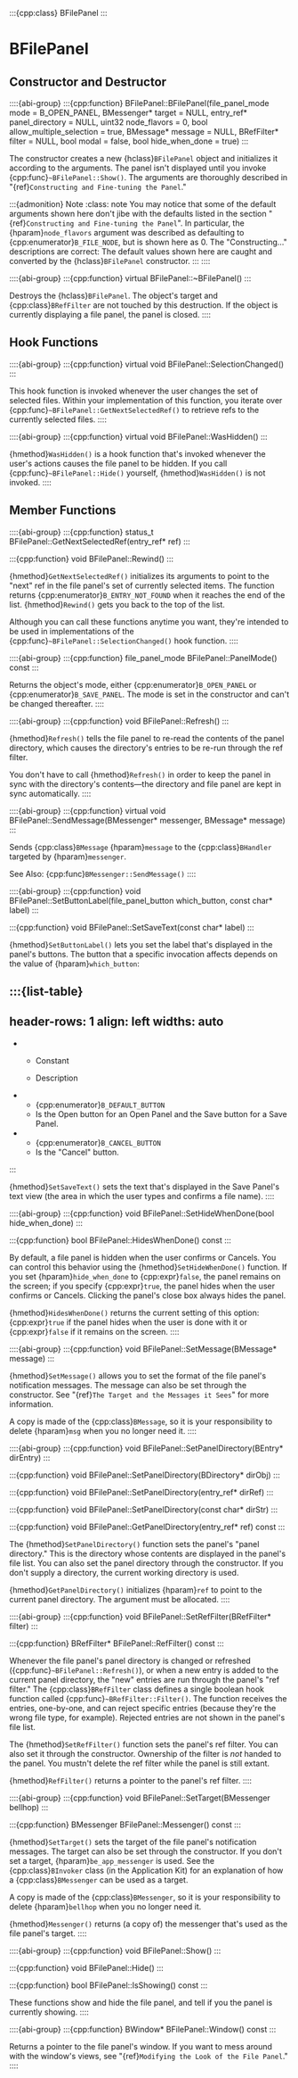 :::{cpp:class} BFilePanel
:::

# BFilePanel

## Constructor and Destructor

::::{abi-group}
:::{cpp:function} BFilePanel::BFilePanel(file_panel_mode mode = B_OPEN_PANEL, BMessenger* target = NULL, entry_ref* panel_directory = NULL, uint32 node_flavors = 0, bool allow_multiple_selection = true, BMessage* message = NULL, BRefFilter* filter = NULL, bool modal = false, bool hide_when_done = true)
:::

The constructor creates a new {hclass}`BFilePanel` object and initializes
it according to the arguments. The panel isn't displayed until you invoke
{cpp:func}`~BFilePanel::Show()`. The arguments are thoroughly described in
"{ref}`Constructing and Fine-tuning the Panel`."

:::{admonition} Note
:class: note
You may notice that some of the default arguments shown here don't jibe
with the defaults listed in the section "{ref}`Constructing and Fine-tuning
the Panel`". In particular, the {hparam}`node_flavors` argument was
described as defaulting to {cpp:enumerator}`B_FILE_NODE`, but is shown here
as 0. The "Constructing…" descriptions are correct: The default values
shown here are caught and converted by the {hclass}`BFilePanel`
constructor.
:::
::::

::::{abi-group}
:::{cpp:function} virtual BFilePanel::~BFilePanel()
:::

Destroys the {hclass}`BFilePanel`. The object's target and
{cpp:class}`BRefFilter` are not touched by this destruction. If the object
is currently displaying a file panel, the panel is closed.
::::

## Hook Functions

::::{abi-group}
:::{cpp:function} virtual void BFilePanel::SelectionChanged()
:::

This hook function is invoked whenever the user changes the set of selected
files. Within your implementation of this function, you iterate over
{cpp:func}`~BFilePanel::GetNextSelectedRef()` to retrieve refs to the
currently selected files.
::::

::::{abi-group}
:::{cpp:function} virtual void BFilePanel::WasHidden()
:::

{hmethod}`WasHidden()` is a hook function that's invoked whenever the
user's actions causes the file panel to be hidden. If you call
{cpp:func}`~BFilePanel::Hide()` yourself, {hmethod}`WasHidden()` is not
invoked.
::::

## Member Functions

::::{abi-group}
:::{cpp:function} status_t BFilePanel::GetNextSelectedRef(entry_ref* ref)
:::

:::{cpp:function} void BFilePanel::Rewind()
:::

{hmethod}`GetNextSelectedRef()` initializes its arguments to point to the
"next" ref in the file panel's set of currently selected items. The
function returns {cpp:enumerator}`B_ENTRY_NOT_FOUND` when it reaches the
end of the list. {hmethod}`Rewind()` gets you back to the top of the list.

Although you can call these functions anytime you want, they're intended to
be used in implementations of the
{cpp:func}`~BFilePanel::SelectionChanged()` hook function.
::::

::::{abi-group}
:::{cpp:function} file_panel_mode BFilePanel::PanelMode() const
:::

Returns the object's mode, either {cpp:enumerator}`B_OPEN_PANEL` or
{cpp:enumerator}`B_SAVE_PANEL`. The mode is set in the constructor and
can't be changed thereafter.
::::

::::{abi-group}
:::{cpp:function} void BFilePanel::Refresh()
:::

{hmethod}`Refresh()` tells the file panel to re-read the contents of the
panel directory, which causes the directory's entries to be re-run through
the ref filter.

You don't have to call {hmethod}`Refresh()` in order to keep the panel in
sync with the directory's contents—the directory and file panel are kept in
sync automatically.
::::

::::{abi-group}
:::{cpp:function} virtual void BFilePanel::SendMessage(BMessenger* messenger, BMessage* message)
:::

Sends {cpp:class}`BMessage` {hparam}`message` to the {cpp:class}`BHandler`
targeted by {hparam}`messenger`.

See Also: {cpp:func}`BMessenger::SendMessage()`
::::

::::{abi-group}
:::{cpp:function} void BFilePanel::SetButtonLabel(file_panel_button which_button, const char* label)
:::

:::{cpp:function} void BFilePanel::SetSaveText(const char* label)
:::

{hmethod}`SetButtonLabel()` lets you set the label that's displayed in the
panel's buttons. The button that a specific invocation affects depends on
the value of {hparam}`which_button`:

:::{list-table}
---
header-rows: 1
align: left
widths: auto
---
-
	- Constant

	- Description

-
	- {cpp:enumerator}`B_DEFAULT_BUTTON`
	- Is the Open button for an Open Panel and the Save button for a Save Panel.
-
	- {cpp:enumerator}`B_CANCEL_BUTTON`
	- Is the "Cancel" button.

:::

{hmethod}`SetSaveText()` sets the text that's displayed in the Save Panel's
text view (the area in which the user types and confirms a file name).
::::

::::{abi-group}
:::{cpp:function} void BFilePanel::SetHideWhenDone(bool hide_when_done)
:::

:::{cpp:function} bool BFilePanel::HidesWhenDone() const
:::

By default, a file panel is hidden when the user confirms or Cancels. You
can control this behavior using the {hmethod}`SetHideWhenDone()` function.
If you set {hparam}`hide_when_done` to {cpp:expr}`false`, the panel remains
on the screen; if you specify {cpp:expr}`true`, the panel hides when the
user confirms or Cancels. Clicking the panel's close box always hides the
panel.

{hmethod}`HidesWhenDone()` returns the current setting of this option:
{cpp:expr}`true` if the panel hides when the user is done with it or
{cpp:expr}`false` if it remains on the screen.
::::

::::{abi-group}
:::{cpp:function} void BFilePanel::SetMessage(BMessage* message)
:::

{hmethod}`SetMessage()` allows you to set the format of the file panel's
notification messages. The message can also be set through the constructor.
See "{ref}`The Target and the Messages it Sees`" for more information.

A copy is made of the {cpp:class}`BMessage`, so it is your responsibility
to delete {hparam}`msg` when you no longer need it.
::::

::::{abi-group}
:::{cpp:function} void BFilePanel::SetPanelDirectory(BEntry* dirEntry)
:::

:::{cpp:function} void BFilePanel::SetPanelDirectory(BDirectory* dirObj)
:::

:::{cpp:function} void BFilePanel::SetPanelDirectory(entry_ref* dirRef)
:::

:::{cpp:function} void BFilePanel::SetPanelDirectory(const char* dirStr)
:::

:::{cpp:function} void BFilePanel::GetPanelDirectory(entry_ref* ref) const
:::

The {hmethod}`SetPanelDirectory()` function sets the panel's "panel
directory." This is the directory whose contents are displayed in the
panel's file list. You can also set the panel directory through the
constructor. If you don't supply a directory, the current working directory
is used.

{hmethod}`GetPanelDirectory()` initializes {hparam}`ref` to point to the
current panel directory. The argument must be allocated.
::::

::::{abi-group}
:::{cpp:function} void BFilePanel::SetRefFilter(BRefFilter* filter)
:::

:::{cpp:function} BRefFilter* BFilePanel::RefFilter() const
:::

Whenever the file panel's panel directory is changed or refreshed
({cpp:func}`~BFilePanel::Refresh()`), or when a new entry is added to the
current panel directory, the "new" entries are run through the panel's "ref
filter." The {cpp:class}`BRefFilter` class defines a single boolean hook
function called {cpp:func}`~BRefFilter::Filter()`. The function receives
the entries, one-by-one, and can reject specific entries (because they're
the wrong file type, for example). Rejected entries are not shown in the
panel's file list.

The {hmethod}`SetRefFilter()` function sets the panel's ref filter. You can
also set it through the constructor. Ownership of the filter is _not_
handed to the panel. You mustn't delete the ref filter while the panel is
still extant.

{hmethod}`RefFilter()` returns a pointer to the panel's ref filter.
::::

::::{abi-group}
:::{cpp:function} void BFilePanel::SetTarget(BMessenger bellhop)
:::

:::{cpp:function} BMessenger BFilePanel::Messenger() const
:::

{hmethod}`SetTarget()` sets the target of the file panel's notification
messages. The target can also be set through the constructor. If you don't
set a target, {hparam}`be_app_messenger` is used. See the
{cpp:class}`BInvoker` class (in the Application Kit) for an explanation of
how a {cpp:class}`BMessenger` can be used as a target.

A copy is made of the {cpp:class}`BMessenger`, so it is your responsibility
to delete {hparam}`bellhop` when you no longer need it.

{hmethod}`Messenger()` returns (a copy of) the messenger that's used as the
file panel's target.
::::

::::{abi-group}
:::{cpp:function} void BFilePanel::Show()
:::

:::{cpp:function} void BFilePanel::Hide()
:::

:::{cpp:function} bool BFilePanel::IsShowing() const
:::

These functions show and hide the file panel, and tell if you the panel is
currently showing.
::::

::::{abi-group}
:::{cpp:function} BWindow* BFilePanel::Window() const
:::

Returns a pointer to the file panel's window. If you want to mess around
with the window's views, see "{ref}`Modifying the Look of the File Panel`."
::::
